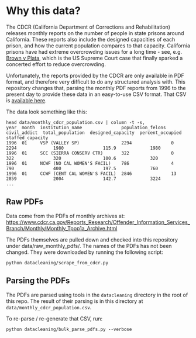 # Why this data?
The CDCR (California Department of Corrections and Rehabilitation) releases monthly reports on the number of people in state prisons around California. These reports also include the designed capacities of each prison, and how the current population compares to that capacity. California prisons have had extreme overcrowding issues for a long time - see, e.g. [Brown v Plata](https://en.wikipedia.org/wiki/Brown_v._Plata), which is the US Supreme Court case that finally sparked a concerted effort to reduce overcrowding.

Unfortunately, the reports provided by the CDCR are only available in PDF format, and therefore very difficult to do any structured analysis with. This repository changes that, parsing the monthly PDF reports from 1996 to the present day to provide these data in an easy-to-use CSV format. That CSV is [available here](data/monthly_cdcr_population.csv).

The data look something like this:
```
head data/monthly_cdcr_population.csv | column -t -s,
year  month  institution_name               population_felons  civil_addict  total_population  designed_capacity  percent_occupied  staffed_capacity
1996  01     VSP (VALLEY SP)                2294               0             2294              1980               115.9             1980
1996  01     SCC (SIERRA CONSERV CTR)       322                0             322               320                100.6             320
1996  01     NCWF (NO CAL WOMEN'S FACIL)    786                4             790               400                197.5             760
1996  01     CCWF (CENT CAL WOMEN'S FACIL)  2846               13            2859              2004               142.7             3224
...
```

## Raw PDFs
Data come from the PDFs of monthly archives at: https://www.cdcr.ca.gov/Reports_Research/Offender_Information_Services_Branch/Monthly/Monthly_Tpop1a_Archive.html

The PDFs themselves are pulled down and checked into this repository under data/raw_monthly_pdfs/. The names of the PDFs has not been changed. They were downloaded by running the following script:
```
python datacleaning/scrape_from_cdcr.py
```

## Parsing the PDFs
The PDFs are parsed using tools in the `datacleaning` directory in the root of this repo. The result of their parsing is in this directory at `data/monthly_cdcr_population.csv`.

To re-parse / re-generate that CSV, run:
```
python datacleaning/bulk_parse_pdfs.py --verbose
```
